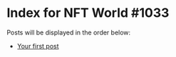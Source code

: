 # Index for NFT World #1033
Posts will be displayed in the order below:

- [Your first post](./001-first.md)


